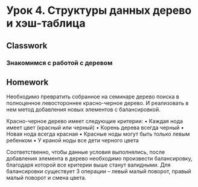 # Урок 4. Структуры данных дерево и хэш-таблица
## Classwork
### Знакомимся с работой с деревом
## Homework
Необходимо превратить собранное на семинаре дерево поиска в полноценное левостороннее красно-черное дерево. 
И реализовать в нем метод добавления новых элементов с балансировкой.

Красно-черное дерево имеет следующие критерии:
• Каждая нода имеет цвет (красный или черный)
• Корень дерева всегда черный
• Новая нода всегда красная
• Красные ноды могут быть только левым ребенком
• У краной ноды все дети черного цвета

Соответственно, чтобы данные условия выполнялись, после добавления элемента в дерево необходимо произвести 
балансировку, благодаря которой все критерии выше станут валидными. Для балансировки существует 3 операции – 
левый малый поворот, правый малый поворот и смена цвета.
